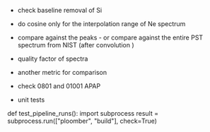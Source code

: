 


- check baseline removal of Si 

- do cosine only for the interpolation range of Ne spectrum 

- compare against the peaks - or compare against the entire PST spectrum from NIST  (after convolution )

- quality factor of spectra 

- another metric for comparison 


- check 0801 and 01001 APAP 

- unit tests 



def test_pipeline_runs():
    import subprocess
    result = subprocess.run(["ploomber", "build"], check=True)
